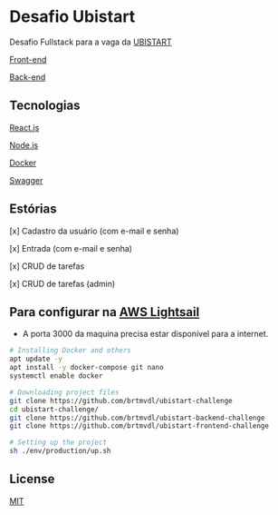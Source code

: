 # Desafio Ubistart

Desafio Fullstack para a vaga da [UBISTART](https://www.ubistart.com/)

[Front-end](https://github.com/brtmvdl/ubistart-frontend-challenge)

[Back-end](https://github.com/brtmvdl/ubistart-backend-challenge)

## Tecnologias

[React.js](https://reactjs.org/)

[Node.js](https://nodejs.org/en/)

[Docker](https://www.docker.com/)

[Swagger](https://swagger.io/)

## Estórias

[x] Cadastro da usuário (com e-mail e senha)

[x] Entrada (com e-mail e senha)

[x] CRUD de tarefas

[x] CRUD de tarefas (admin)

## Para configurar na [AWS Lightsail](https://aws.amazon.com/pt/lightsail/)

* A porta 3000 da maquina precisa estar disponível para a internet.

```sh
# Installing Docker and others
apt update -y
apt install -y docker-compose git nano
systemctl enable docker

# Downloading project files
git clone https://github.com/brtmvdl/ubistart-challenge
cd ubistart-challenge/
git clone https://github.com/brtmvdl/ubistart-backend-challenge
git clone https://github.com/brtmvdl/ubistart-frontend-challenge

# Setting up the project
sh ./env/production/up.sh 
```

## License

[MIT](./LICENSE)
